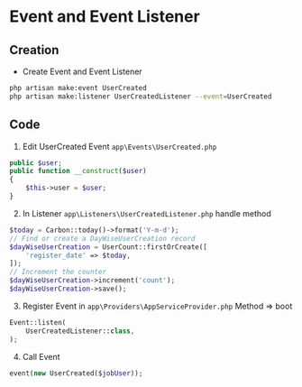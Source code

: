 # Event and Event Listener

## Creation

- Create Event and Event Listener

```bash
php artisan make:event UserCreated
php artisan make:listener UserCreatedListener --event=UserCreated

```

## Code

1. Edit UserCreated Event `app\Events\UserCreated.php`

```php
public $user;
public function __construct($user)
{
    $this->user = $user;
}
```

2. In Listener `app\Listeners\UserCreatedListener.php` handle method

```php
$today = Carbon::today()->format('Y-m-d');
// Find or create a DayWiseUserCreation record
$dayWiseUserCreation = UserCount::firstOrCreate([
    'register_date' => $today,
]);
// Increment the counter
$dayWiseUserCreation->increment('count');
$dayWiseUserCreation->save();
```

3. Register Event in `app\Providers\AppServiceProvider.php` Method => boot

```php
Event::listen(
    UserCreatedListener::class,
);
```

4. Call Event

```php
event(new UserCreated($jobUser));
```
